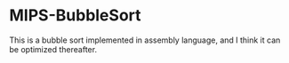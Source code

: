 # MIPS-BubbleSort
This is a bubble sort implemented in assembly language,
and I think it can be optimized thereafter. 
